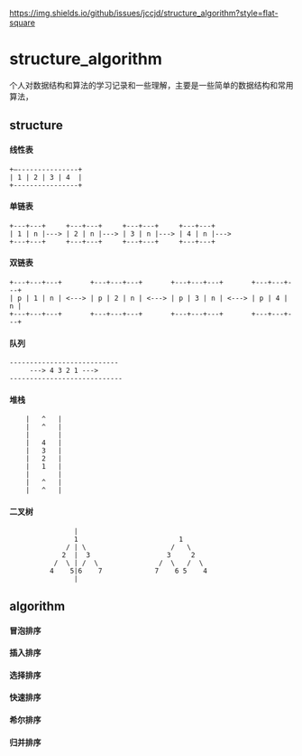 https://img.shields.io/github/issues/jccjd/structure_algorithm?style=flat-square
# structure_algorithm
个人对数据结构和算法的学习记录和一些理解，主要是一些简单的数据结构和常用算法，


## structure

#### 线性表

    +—---------------+
    | 1 | 2 | 3 | 4  |
    +----------------+

#### 单链表

    +---+---+     +---+---+     +---+---+     +---+---+ 
    | 1 | n |---> | 2 | n |---> | 3 | n |---> | 4 | n |--->
    +---+---+     +---+---+     +---+---+     +---+---+
#### 双链表

    +---+---+---+       +---+---+---+       +---+---+---+       +---+---+---+        
    | p | 1 | n | <---> | p | 2 | n | <---> | p | 3 | n | <---> | p | 4 | n |
    +---+---+---+       +---+---+---+       +---+---+---+       +---+---+---+
    
#### 队列

    ---------------------------
         ---> 4 3 2 1 --->
    ----------------------------
    
#### 堆栈

        |   ^   |
        |   ^   |
        |       |
        |   4   |
        |   3   |
        |   2   |
        |   1   |
        |       |
        |   ^   |
        |   ^   |
#### 二叉树
    
                    |
                    1                         1
                  / | \                     /   \
                 2  |  3                   3     2
               /  \ | /  \               /  \   /  \
              4    5|6    7             7    6 5    4   
                    |
    
    
## algorithm
#### 冒泡排序
#### 插入排序
#### 选择排序
#### 快速排序
#### 希尔排序
#### 归并排序

